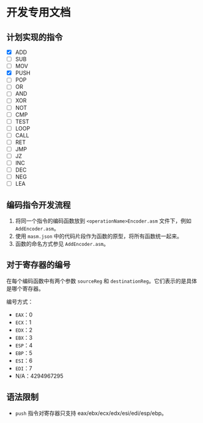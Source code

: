 # 开发专用文档

## 计划实现的指令

- [x] ADD
- [ ] SUB
- [ ] MOV
- [x] PUSH
- [ ] POP
- [ ] OR
- [ ] AND
- [ ] XOR
- [ ] NOT
- [ ] CMP
- [ ] TEST
- [ ] LOOP
- [ ] CALL
- [ ] RET
- [ ] JMP
- [ ] JZ
- [ ] INC
- [ ] DEC
- [ ] NEG
- [ ] LEA

## 编码指令开发流程

1. 将同一个指令的编码函数放到 `<operationName>Encoder.asm` 文件下，例如 `AddEncoder.asm`。
2. 使用 `masm.json` 中的代码片段作为函数的原型，将所有函数统一起来。
3. 函数的命名方式参见 `AddEncoder.asm`。

## 对于寄存器的编号

在每个编码函数中有两个参数 `sourceReg` 和 `destinationReg`。它们表示的是具体是哪个寄存器。

编号方式：

- `EAX`：0
- `ECX`：1
- `EDX`：2
- `EBX`：3
- `ESP`：4
- `EBP`：5
- `ESI`：6
- `EDI`：7
- N/A：4294967295

## 语法限制

- `push` 指令对寄存器只支持 eax/ebx/ecx/edx/esi/edi/esp/ebp。